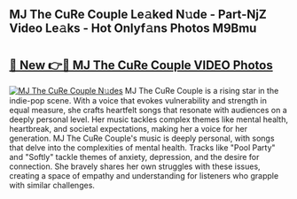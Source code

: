 ## MJ The CuRe Couple Le𝚊ked N𝚞de - Part-NjZ Video Le𝚊ks - Hot Onlyf𝚊ns Photos M9Bmu

# <h2><a href="http://ac11528.deff.icu/?id=MJ+The+CuRe+Couple">🔗 New 👉🔴 MJ The CuRe Couple VIDEO Photos</a></h2>

[![MJ The CuRe Couple N𝚞des](https://i.imgur.com/rIISA9y.gif)](http://ac11528.deff.icu/?id=MJ+The+CuRe+Couple)
MJ The CuRe Couple is a rising star in the indie-pop scene. With a voice that evokes vulnerability and strength in equal measure, she crafts heartfelt songs that resonate with audiences on a deeply personal level. Her music tackles complex themes like mental health, heartbreak, and societal expectations, making her a voice for her generation. MJ The CuRe Couple's music is deeply personal, with songs that delve into the complexities of mental health. Tracks like "Pool Party" and "Softly" tackle themes of anxiety, depression, and the desire for connection. She bravely shares her own struggles with these issues, creating a space of empathy and understanding for listeners who grapple with similar challenges.

